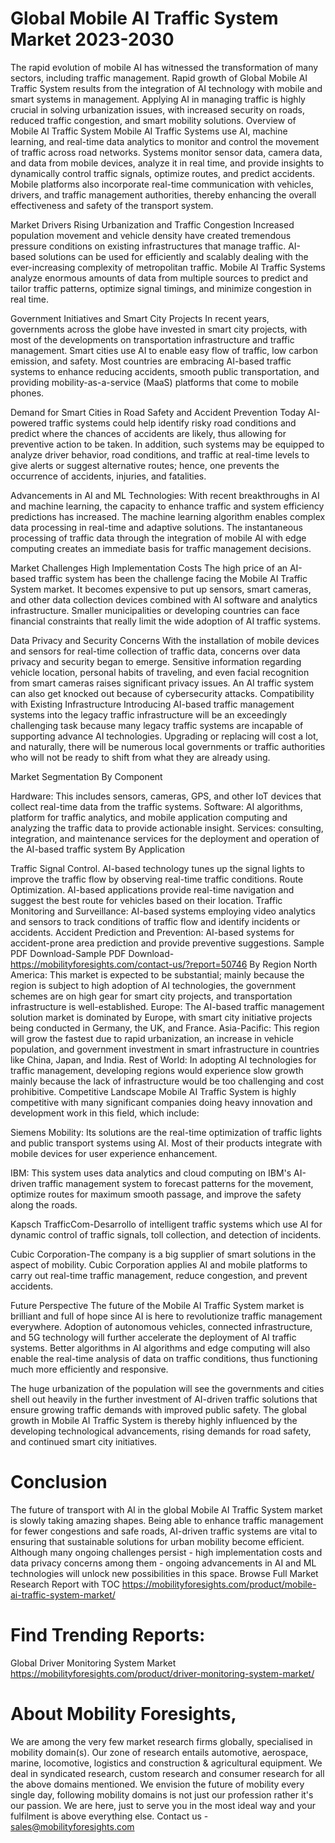 # Global Mobile AI Traffic System Market 2023-2030
The rapid evolution of mobile AI has witnessed the transformation of many sectors, including traffic management. Rapid growth of Global Mobile AI Traffic System results from the integration of AI technology with mobile and smart systems in management. Applying AI in managing traffic is highly crucial in solving urbanization issues, with increased security on roads, reduced traffic congestion, and smart mobility solutions.
Overview of Mobile AI Traffic System
Mobile AI Traffic Systems use AI, machine learning, and real-time data analytics to monitor and control the movement of traffic across road networks. Systems monitor sensor data, camera data, and data from mobile devices, analyze it in real time, and provide insights to dynamically control traffic signals, optimize routes, and predict accidents. Mobile platforms also incorporate real-time communication with vehicles, drivers, and traffic management authorities, thereby enhancing the overall effectiveness and safety of the transport system.


Market Drivers
Rising Urbanization and Traffic Congestion
Increased population movement and vehicle density have created tremendous pressure conditions on existing infrastructures that manage traffic. AI-based solutions can be used for efficiently and scalably dealing with the ever-increasing complexity of metropolitan traffic. Mobile AI Traffic Systems analyze enormous amounts of data from multiple sources to predict and tailor traffic patterns, optimize signal timings, and minimize congestion in real time.


Government Initiatives and Smart City Projects
In recent years, governments across the globe have invested in smart city projects, with most of the developments on transportation infrastructure and traffic management. Smart cities use AI to enable easy flow of traffic, low carbon emission, and safety. Most countries are embracing AI-based traffic systems to enhance reducing accidents, smooth public transportation, and providing mobility-as-a-service (MaaS) platforms that come to mobile phones.


Demand for Smart Cities in Road Safety and Accident Prevention Today
AI-powered traffic systems could help identify risky road conditions and predict where the chances of accidents are likely, thus allowing for preventive action to be taken. In addition, such systems may be equipped to analyze driver behavior, road conditions, and traffic at real-time levels to give alerts or suggest alternative routes; hence, one prevents the occurrence of accidents, injuries, and fatalities.


Advancements in AI and ML Technologies:
With recent breakthroughs in AI and machine learning, the capacity to enhance traffic and system efficiency predictions has increased. The machine learning algorithm enables complex data processing in real-time and adaptive solutions. The instantaneous processing of traffic data through the integration of mobile AI with edge computing creates an immediate basis for traffic management decisions.


Market Challenges
High Implementation Costs
The high price of an AI-based traffic system has been the challenge facing the Mobile AI Traffic System market. It becomes expensive to put up sensors, smart cameras, and other data collection devices combined with AI software and analytics infrastructure. Smaller municipalities or developing countries can face financial constraints that really limit the wide adoption of AI traffic systems.


Data Privacy and Security Concerns
With the installation of mobile devices and sensors for real-time collection of traffic data, concerns over data privacy and security began to emerge. Sensitive information regarding vehicle location, personal habits of traveling, and even facial recognition from smart cameras raises significant privacy issues. An AI traffic system can also get knocked out because of cybersecurity attacks.
Compatibility with Existing Infrastructure
Introducing AI-based traffic management systems into the legacy traffic infrastructure will be an exceedingly challenging task because many legacy traffic systems are incapable of supporting advance AI technologies. Upgrading or replacing will cost a lot, and naturally, there will be numerous local governments or traffic authorities who will not be ready to shift from what they are already using.


Market Segmentation
By Component


Hardware: This includes sensors, cameras, GPS, and other IoT devices that collect real-time data from the traffic systems.
Software: AI algorithms, platform for traffic analytics, and mobile application computing and analyzing the traffic data to provide actionable insight.
Services: consulting, integration, and maintenance services for the deployment and operation of the AI-based traffic system
By Application


Traffic Signal Control. AI-based technology tunes up the signal lights to improve the traffic flow by observing real-time traffic conditions.
Route Optimization. AI-based applications provide real-time navigation and suggest the best route for vehicles based on their location.
Traffic Monitoring and Surveillance: AI-based systems employing video analytics and sensors to track conditions of traffic flow and identify incidents or accidents.
Accident Prediction and Prevention: AI-based systems for accident-prone area prediction and provide preventive suggestions.
Sample PDF Download-Sample PDF Download- https://mobilityforesights.com/contact-us/?report=50746
By Region
North America: This market is expected to be substantial; mainly because the region is subject to high adoption of AI technologies, the government schemes are on high gear for smart city projects, and transportation infrastructure is well-established.
Europe: The AI-based traffic management solution market is dominated by Europe, with smart city initiative projects being conducted in Germany, the UK, and France.
Asia-Pacific: This region will grow the fastest due to rapid urbanization, an increase in vehicle population, and government investment in smart infrastructure in countries like China, Japan, and India.
Rest of World: In adopting AI technologies for traffic management, developing regions would experience slow growth mainly because the lack of infrastructure would be too challenging and cost prohibitive.
Competitive Landscape
Mobile AI Traffic System is highly competitive with many significant companies doing heavy innovation and development work in this field, which include:


Siemens Mobility: Its solutions are the real-time optimization of traffic lights and public transport systems using AI. Most of their products integrate with mobile devices for user experience enhancement.


IBM: This system uses data analytics and cloud computing on IBM's AI-driven traffic management system to forecast patterns for the movement, optimize routes for maximum smooth passage, and improve the safety along the roads.


Kapsch TrafficCom-Desarrollo of intelligent traffic systems which use AI for dynamic control of traffic signals, toll collection, and detection of incidents.


Cubic Corporation-The company is a big supplier of smart solutions in the aspect of mobility. Cubic Corporation applies AI and mobile platforms to carry out real-time traffic management, reduce congestion, and prevent accidents.


Future Perspective
The future of the Mobile AI Traffic System market is brilliant and full of hope since AI is here to revolutionize traffic management everywhere. Adoption of autonomous vehicles, connected infrastructure, and 5G technology will further accelerate the deployment of AI traffic systems. Better algorithms in AI algorithms and edge computing will also enable the real-time analysis of data on traffic conditions, thus functioning much more efficiently and responsive.


The huge urbanization of the population will see the governments and cities shell out heavily in the further investment of AI-driven traffic solutions that ensure growing traffic demands with improved public safety. The global growth in Mobile AI Traffic System is thereby highly influenced by the developing technological advancements, rising demands for road safety, and continued smart city initiatives.

# Conclusion
The future of transport with AI in the global Mobile AI Traffic System market is slowly taking amazing shapes. Being able to enhance traffic management for fewer congestions and safe roads, AI-driven traffic systems are vital to ensuring that sustainable solutions for urban mobility become efficient. Although many ongoing challenges persist - high implementation costs and data privacy concerns among them - ongoing advancements in AI and ML technologies will unlock new possibilities in this space.
Browse Full Market Research Report with TOC https://mobilityforesights.com/product/mobile-ai-traffic-system-market/

# Find Trending Reports:
Global Driver Monitoring System Market https://mobilityforesights.com/product/driver-monitoring-system-market/

# About Mobility Foresights,
We are among the very few market research firms globally, specialised in mobility domain(s). Our zone of research entails automotive, aerospace, marine, locomotive, logistics and construction & agricultural equipment. We deal in syndicated research, custom research and consumer research for all the above domains mentioned.
We envision the future of mobility every single day, following mobility domains is not just our profession rather it's our passion. We are here, just to serve you in the most ideal way and your fulfilment is above everything else. Contact us -  sales@mobilityforesights.com 




